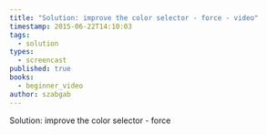 ```yaml
---
title: "Solution: improve the color selector - force - video"
timestamp: 2015-06-22T14:10:03
tags:
  - solution
types:
  - screencast
published: true
books:
  - beginner_video
author: szabgab
---
```



Solution: improve the color selector - force


<slidecast file="beginner-perl/solution-improve-the-color-selector-force" youtube="49q2NNfGF_w" />
